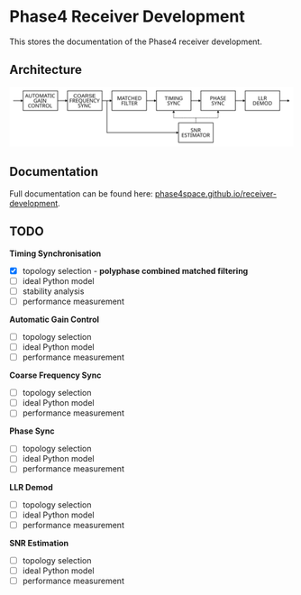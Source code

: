 # Phase4 Receiver Development

This stores the documentation of the Phase4 receiver development.

## Architecture

![Receiver Architecture](docs/receiver_architecture.svg)

## Documentation

Full documentation can be found here: [phase4space.github.io/receiver-development](https://phase4space.github.io/receiver-development).

## TODO

**Timing Synchronisation**
- [x] topology selection - __polyphase combined matched filtering__
- [ ] ideal Python model
- [ ] stability analysis
- [ ] performance measurement

**Automatic Gain Control**
- [ ] topology selection
- [ ] ideal Python model
- [ ] performance measurement

**Coarse Frequency Sync**
- [ ] topology selection
- [ ] ideal Python model
- [ ] performance measurement

**Phase Sync**
- [ ] topology selection
- [ ] ideal Python model
- [ ] performance measurement

**LLR Demod**
- [ ] topology selection
- [ ] ideal Python model
- [ ] performance measurement

**SNR Estimation**
- [ ] topology selection
- [ ] ideal Python model
- [ ] performance measurement
